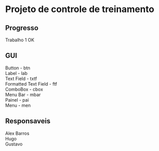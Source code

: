 # Projeto de controle de treinamento

## Progresso
Trabalho 1 OK

## GUI

Button - btn
<br>
Label - lab
<br>
Text Field - txtf
<br>
Formatted Text Field - ftf
<br>
ComboBox - cbox
<br>
Menu Bar - mbar
<br>
Painel - pai
<br>
Menu - men
<br>

## Responsaveis
Alex Barros 
<br>
Hugo 
<br>
Gustavo 
<br>
